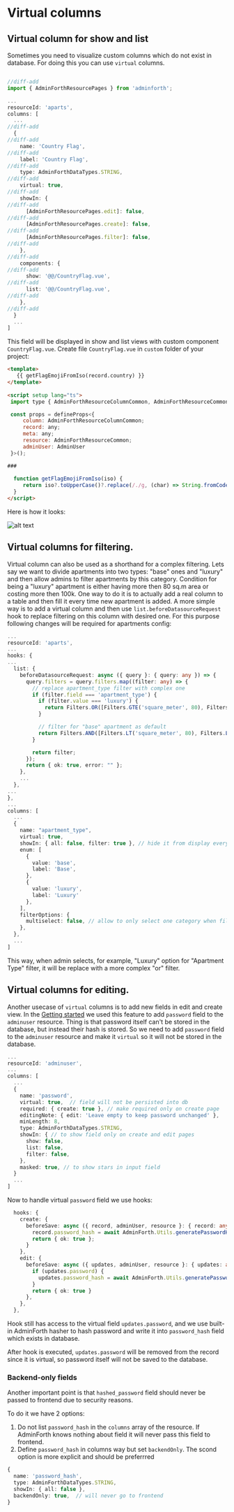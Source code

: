 
# Virtual columns

## Virtual column for show and list

Sometimes you need to visualize custom columns which do not exist in database. 
For doing this you can use `virtual` columns.

```ts title='./resources/apartments.ts'

//diff-add
import { AdminForthResourcePages } from 'adminforth';

...
resourceId: 'aparts',
columns: [
  ...
//diff-add
  {
//diff-add
    name: 'Country Flag',
//diff-add
    label: 'Country Flag',
//diff-add
    type: AdminForthDataTypes.STRING,
//diff-add
    virtual: true,
//diff-add
    showIn: {
//diff-add
      [AdminForthResourcePages.edit]: false,
//diff-add
      [AdminForthResourcePages.create]: false,
//diff-add
      [AdminForthResourcePages.filter]: false,
//diff-add
    },
//diff-add
    components: {
//diff-add
      show: '@@/CountryFlag.vue',
//diff-add
      list: '@@/CountryFlag.vue',
//diff-add
    },
//diff-add
  }
  ...
]
```
 
 This field will be displayed in show and list views with custom component `CountryFlag.vue`.
 Create file `CountryFlag.vue` in `custom` folder of your project:
 
 ```html title="./custom/CountryFlag.vue"
 <template>
    {{ getFlagEmojiFromIso(record.country) }}
</template>
   
<script setup lang="ts">
  import type { AdminForthResourceColumnCommon, AdminForthResourceCommon, AdminUser } from '@/types/Common';

  const props = defineProps<{
      column: AdminForthResourceColumnCommon;
      record: any;
      meta: any;
      resource: AdminForthResourceCommon;
      adminUser: AdminUser
  }>();

###
    
   function getFlagEmojiFromIso(iso) {
      return iso?.toUpperCase()?.replace(/./g, (char) => String.fromCodePoint(char.charCodeAt(0) + 127397));
   }
</script>
```

Here is how it looks:

![alt text](<Virtual columns.png>)

## Virtual columns for filtering.

Virtual column can also be used as a shorthand for a complex filtering.
Lets say we want to divide apartments into two types: "base" ones and "luxury" and then allow admins to filter apartments by this category. Condition for being a "luxury" apartment is either having more then 80 sq.m area or costing more then 100k.
One way to do it is to actually add a real column to a table and then fill it every time new apartment is added. A more simple way is to add a virtual column and then use `list.beforeDatasourceRequest` hook to replace filtering on this column with desired one.
For this purpose following changes will be required for apartments config:

```ts title='./resources/apartments.ts'
...
resourceId: 'aparts',
...
hooks: {
...
  list: {
    beforeDatasourceRequest: async ({ query }: { query: any }) => {
      query.filters = query.filters.map((filter: any) => {
        // replace apartment_type filter with complex one
        if (filter.field === 'apartment_type') {
          if (filter.value === 'luxury') {
            return Filters.OR([Filters.GTE('square_meter', 80), Filters.GTE('price', 100000)]);
          }

          // filter for "base" apartment as default
          return Filters.AND([Filters.LT('square_meter', 80), Filters.LT('price', 100000)]);
        }

        return filter;
      });
      return { ok: true, error: "" };
    },
    ...
  },
...
},
...
columns: [
  ...
  {
    name: "apartment_type",
    virtual: true,
    showIn: { all: false, filter: true }, // hide it from display everywhere, except filter page
    enum: [
      {
        value: 'base',
        label: 'Base',
      },
      {
        value: 'luxury',
        label: 'Luxury'
      },
    ],
    filterOptions: {
      multiselect: false, // allow to only select one category when filtering
    },
  },
  ...
]
```
This way, when admin selects, for example, "Luxury" option for "Apartment Type" filter, it will be replace with a more complex "or" filter.


## Virtual columns for editing.

Another usecase of `virtual` columns is to add new fields in edit and create view. In the [Getting started](/docs/tutorial/001-gettingStarted.md) we used this feature to add `password` field to the `adminuser` resource. 
Thing is that password itself can't be stored in the database, but instead their hash is stored. 
So we need to add `password` field to the `adminuser` resource and make it `virtual` so it will not be stored in the database.

```ts title="./resources/adminuser.ts"
...
resourceId: 'adminuser',
...
columns: [
  ...
  {
    name: 'password',
    virtual: true,  // field will not be persisted into db
    required: { create: true }, // make required only on create page
    editingNote: { edit: 'Leave empty to keep password unchanged' },
    minLength: 8,
    type: AdminForthDataTypes.STRING,
    showIn: { // to show field only on create and edit pages
      show: false,
      list: false,
      filter: false,
    },
    masked: true, // to show stars in input field
  }
  ...
]
 ```

Now to handle virtual `password` field we use hooks:
 

```ts title="./resources/adminuser.ts"
  hooks: {
    create: {
      beforeSave: async ({ record, adminUser, resource }: { record: any, adminUser: AdminUser, resource: AdminForthResource }) => {
        record.password_hash = await AdminForth.Utils.generatePasswordHash(record.password);
        return { ok: true };
      }
    },
    edit: {
      beforeSave: async ({ updates, adminUser, resource }: { updates: any, adminUser: AdminUser, resource: AdminForthResource }) => {
        if (updates.password) {
          updates.password_hash = await AdminForth.Utils.generatePasswordHash(updates.password);
        }
        return { ok: true }
      },
    },
  },
```

Hook still has access to the virtual field `updates.password`, and we use built-in AdminForth hasher to hash password and write it into
`password_hash` field which exists in database.

After hook is executed, `updates.password` will be removed from the record since it is virtual, so password itself will not be saved to the database.


### Backend-only fields

Another important point is that `hashed_password` field should never be passed to frontend due to security reasons.

To do it we have 2 options:

1) Do not list `password_hash` in the `columns` array of the resource. If AdminForth knows nothing about field
it will never pass this field to frontend.
2) Define `password_hash` in columns way but set `backendOnly`. The scond option is more explicit and should be preferrred

```ts
{
  name: 'password_hash',
  type: AdminForthDataTypes.STRING,
  showIn: { all: false },
  backendOnly: true,  // will never go to frontend
}
```